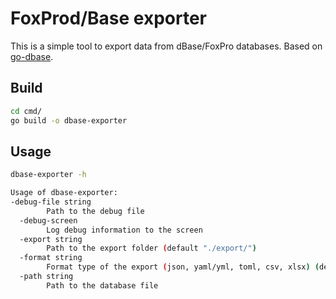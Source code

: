 # FoxProd/Base exporter

This is a simple tool to export data from dBase/FoxPro databases. 
Based on [go-dbase](github.com/Valentin-Kaiser/go-dbase).

## Build

```bash
cd cmd/
go build -o dbase-exporter
```

## Usage

```bash
dbase-exporter -h

Usage of dbase-exporter:
-debug-file string
        Path to the debug file
  -debug-screen
        Log debug information to the screen
  -export string
        Path to the export folder (default "./export/")
  -format string
        Format type of the export (json, yaml/yml, toml, csv, xlsx) (default "json")
  -path string
        Path to the database file
```
